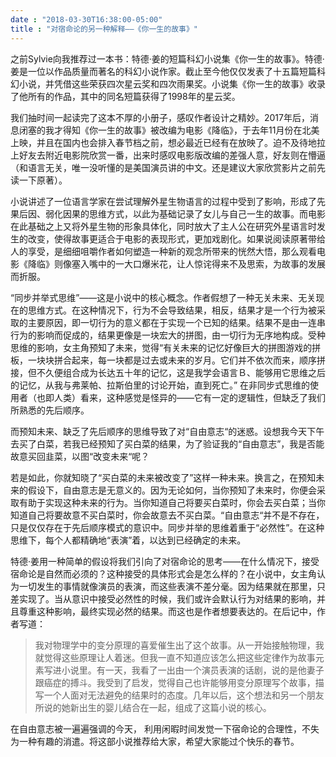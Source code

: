 ```yaml
---
date : "2018-03-30T16:38:00-05:00"
title : "对宿命论的另一种解释——《你一生的故事》"
---
```


之前Sylvie向我推荐过一本书：特德·姜的短篇科幻小说集《你一生的故事》。特德·姜是一位以作品质量而著名的科幻小说作家。截止至今他仅仅发表了十五篇短篇科幻小说，并凭借这些荣获四次星云奖和四次雨果奖。小说集《你一生的故事》收录了他所有的作品，其中的同名短篇获得了1998年的星云奖。

我们抽时间一起读完了这本不厚的小册子，感叹作者设计之精妙。2017年后，消息闭塞的我才得知《你一生的故事》被改编为电影《降临》，于去年11月份在北美上映，并且在国内也会排入春节档之前，想必最近已经有在放映了。迫不及待地拉上好友去附近电影院欣赏一番，出来时感叹电影版改编的差强人意，好友则在懵逼（和语言无关，唯一没听懂的是美国演员讲的中文。还是建议大家欣赏影片之前先读一下原著）。

小说讲述了一位语言学家在尝试理解外星生物语言的过程中受到了影响，形成了先果后因、弱化因果的思维方式，以此为基础记录了女儿与自己一生的故事。而电影在此基础之上又将外星生物的形象具体化，同时放大了主人公在研究外星语言时发生的改变，使得故事更适合于电影的表现形式，更加戏剧化。如果说阅读原著带给人的享受，是细细咀嚼作者如何塑造一种新的观念所带来的恍然大悟，那么观看电影《降临》则像塞入嘴中的一大口爆米花，让人惊诧得来不及思索，为故事的发展而折服。

“同步并举式思维”——这是小说中的核心概念。作者假想了一种无关未来、无关现在的思维方式。在这种情况下，行为不会导致结果，相反，结果才是一个行为被采取的主要原因，即一切行为的意义都在于实现一个已知的结果。结果不是由一连串行为的影响而促成的，结果更像是一块宏大的拼图，由一切行为无序地构成。受种思维的影响，女主角预知了未来，觉得“有关未来的记忆好像巨大的拼图游戏的拼板，一块块拼合起来，每一块都是过去或未来的岁月。它们并不依次而来，顺序拼接，但不久便组合成为长达五十年的记忆，这是我学会语言Ｂ、能够用它思维之后的记忆，从我与弗莱帕、拉斯伯里的讨论开始，直到死亡。” 在非同步式思维的使用者（也即人类）看来，这种感觉是怪异的——它有一定的逻辑性，但缺乏了我们所熟悉的先后顺序。

而预知未来、缺乏了先后顺序的思维导致了对“自由意志“的迷惑。设想我今天下午去买了白菜，若我已经预知了买白菜的结果，为了验证我的“自由意志”，我是否能故意买回韭菜，以图“改变未来“呢？

若是如此，你就知晓了“买白菜的未来被改变了”这样一种未来。换言之，在预知未来的假设下，自由意志是无意义的。因为无论如何，当你预知了未来时，你便会采取有助于实现这种未来的行为。当你知道自己将要买白菜时，你会去买白菜；当你知道自己将要故意不买白菜时，你会故意去不买白菜。“自由意志“并不是不存在，只是仅仅存在于先后顺序模式的意识中。同步并举的思维着重于“必然性”。在这种思维下，每个人都精确地“表演”着，以达到已经确定的未来。

特德·姜用一种简单的假设将我们引向了对宿命论的思考——在什么情况下，接受宿命论是自然而必须的？这种接受的具体形式会是怎么样的？在小说中，女主角认为一切发生的事情就像演员的表演，而这些表演不差分毫。因为结果就在那里，只差实现了。当从意识中接受必然性的时候，我们或许会默认行为对结果的影响，并且尊重这种影响，最终实现必然的结果。而这也是作者想要表达的。在后记中，作者写道：

> 我对物理学中的变分原理的喜爱催生出了这个故事。从一开始接触物理，我就觉得这些原理让人着迷。但我一直不知道应该怎么把这些定律作为故事元素写进小说里。有一天，我看了一出由一个演员表演的话剧，说的是他妻子跟癌症的搏斗。我受到了启发，觉得自己也许能够用变分原理写个故事，描写一个人面对无法避免的结果时的态度。几年以后，这个想法和另一个朋友所说的她新出生的婴儿结合在一起，组成了这篇小说的核心。

在自由意志被一遍遍强调的今天， 利用闲暇时间发觉一下宿命论的合理性，不失为一种有趣的消遣。将这部小说推荐给大家，希望大家能过个快乐的春节。
